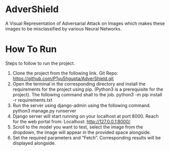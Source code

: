 # AdverShield
A Visual Representation of Adversarial Attack on Images which makes these images to be misclassified by various Neural Networks.


# How To Run
Steps to follow to run the project.
1. Clone the project from the following link.
Git Repo: https://github.com/P1yu5hgupta/AdverShield.git
2. Open the terminal in the corresponding directory and install the requirements for the project using pip. (Python3 is a prerequisite for the project). The following command shall to the job.
python3 -m pip install -r requirements.txt
3. Run the server using django-admin using the following command.
python3 manage.py runserver
4. Django server will start running on your localhost at port 8000. Reach for the web portal from:
Localhost: http://127.0.0.1:8000/
5. Scroll to the model you want to test, select the image from the dropdown, the image will appear 	in the provided space alongside.
6. Set the required parameters and “Fetch”. Corresponding results will be displayed alongside.
